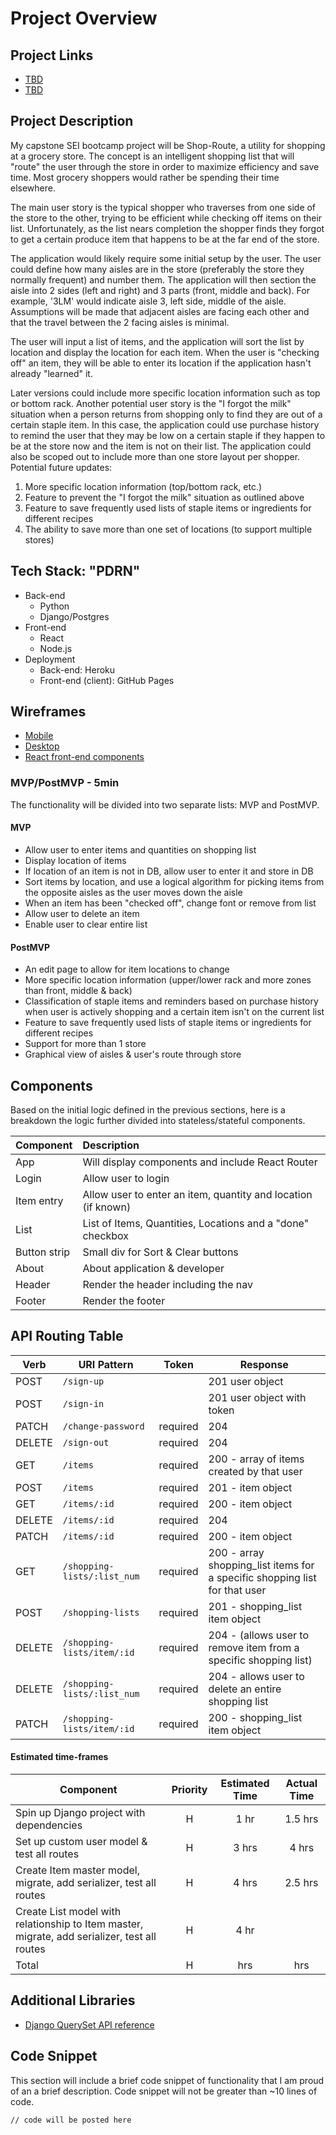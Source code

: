 # Project Overview

## Project Links

- [TBD]()
- [TBD]()

## Project Description

My capstone SEI bootcamp project will be Shop-Route, a utility for shopping at a grocery store. The concept is an intelligent shopping list that will "route" the user through the store in order to maximize efficiency and save time. Most grocery shoppers would rather be spending their time elsewhere. 

The main user story is the typical shopper who traverses from one side of the store to the other, trying to be efficient while checking off items on their list. Unfortunately, as the list nears completion the shopper finds they forgot to get a certain produce item that happens to be at the far end of the store.

The application would likely require some initial setup by the user. The user could define how many aisles are in the store (preferably the store they normally frequent) and number them. The application will then section the aisle into 2 sides (left and right) and 3 parts (front, middle and back). For example, '3LM' would indicate aisle 3, left side, middle of the aisle. Assumptions will be made that adjacent aisles are facing each other and that the travel between the 2 facing aisles is minimal. 

The user will input a list of items, and the application will sort the list by location and display the location for each item. When the user is "checking off" an item, they will be able to enter its location if the application hasn't already "learned" it. 

Later versions could include more specific location information such as top or bottom rack. Another potential user story is the "I forgot the milk" situation when a person returns from shopping only to find they are out of a certain staple item. In this case, the application could use purchase history to remind the user that they may be low on a certain staple if they happen to be at the store now and the item is not on their list. The application could also be scoped out to include more than one store layout per shopper. Potential future updates:

1. More specific location information (top/bottom rack, etc.)
1. Feature to prevent the "I forgot the milk" situation as outlined above
1. Feature to save frequently used lists of staple items or ingredients for different recipes
1. The ability to save more than one set of locations (to support multiple stores) 

## Tech Stack: "PDRN"
- Back-end
	- Python
	- Django/Postgres
- Front-end
	- React
	- Node.js
- Deployment
	- Back-end: Heroku
	- Front-end (client): GitHub Pages

## Wireframes

- [Mobile](https://github.com/garrettpyke/shop-route/blob/main/Wireframe%20-%20Mobile.pdf)
- [Desktop](https://github.com/garrettpyke/shop-route/blob/main/Wireframe%20-%20Desktop.pdf)
- [React front-end components](https://github.com/garrettpyke/shop-route-client/blob/main/React-component-diagram.pdf)


### MVP/PostMVP - 5min

The functionality will be divided into two separate lists: MVP and PostMVP.  

#### MVP
- Allow user to enter items and quantities on shopping list
- Display location of items
- If location of an item is not in DB, allow user to enter it and store in DB
- Sort items by location, and use a logical algorithm for picking items from the opposite aisles as the user moves down the aisle
- When an item has been "checked off", change font or remove from list
- Allow user to delete an item
- Enable user to clear entire list

#### PostMVP

- An edit page to allow for item locations to change
- More specific location information (upper/lower rack and more zones than front, middle & back)
- Classification of staple items and reminders based on purchase history when user is actively shopping and a certain item isn't on the current list
- Feature to save frequently used lists of staple items or ingredients for different recipes
- Support for more than 1 store
- Graphical view of aisles & user's route through store

## Components

Based on the initial logic defined in the previous sections, here is a breakdown the logic further divided into stateless/stateful components. 

| Component | Description | 
| --- | :--- |  
| App | Will display components and include React Router |
| Login | Allow user to login
| Item entry | Allow user to enter an item, quantity and location (if known)
| List | List of Items, Quantities, Locations and a "done" checkbox
| Button strip | Small div for Sort & Clear buttons 
| About | About application & developer
| Header | Render the header including the nav | 
| Footer | Render the footer | 

## API Routing Table
| Verb   | URI Pattern            | Token    |  Response |
|--------|------------------------|----------|-----------|
| POST   | `/sign-up`             |          | 201 user object |
| POST   | `/sign-in`             |          | 201 user object with token|
| PATCH  | `/change-password`     | required | 204  |
| DELETE | `/sign-out`            | required | 204 |
| GET | `/items` | required | 200 - array of items created by that user
| POST | `/items` | required | 201 - item object
| GET | `/items/:id` | required | 200 - item object
| DELETE | `/items/:id` | required | 204
| PATCH | `/items/:id` | required | 200 - item object
| GET | `/shopping-lists/:list_num` | required | 200 -  array shopping_list items for a specific shopping list for that user
| POST | `/shopping-lists` | required | 201 - shopping_list item object
| DELETE | `/shopping-lists/item/:id` | required | 204 - (allows user to remove item from a specific shopping list)
| DELETE | `/shopping-lists/:list_num` | required | 204 - allows user to delete an entire shopping list
| PATCH | `/shopping-lists/item/:id` | required | 200 - shopping_list item object


#### Estimated time-frames

| Component | Priority | Estimated Time | Actual Time |
| --- | :---: |  :---: | :---: | 
| Spin up Django project with dependencies | H | 1 hr| 1.5 hrs | 
| Set up custom user model & test all routes | H | 3 hrs | 4 hrs |
| Create Item master model, migrate, add serializer, test all routes | H | 4 hrs | 2.5 hrs |
| Create List model with relationship to Item master, migrate, add serializer, test all routes | H | 4 hr|  | 
| Total | H | hrs| hrs | 

## Additional Libraries
- [Django QuerySet API reference](https://docs.djangoproject.com/en/4.0/ref/models/querysets/)

## Code Snippet

This section will include a brief code snippet of functionality that I am proud of an a brief description.  Code snippet will not be greater than ~10 lines of code. 

```
// code will be posted here
```
